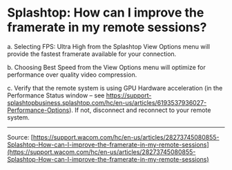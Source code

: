 # Splashtop: How can I improve the framerate in my remote sessions?

a. Selecting FPS: Ultra High from the Splashtop View Options menu will provide the fastest framerate available for your connection.


b. Choosing Best Speed from the View Options menu will optimize for performance over quality video compression.


c. Verify that the remote system is using GPU Hardware acceleration (in the Performance Status window – see https://support-splashtopbusiness.splashtop.com/hc/en-us/articles/6193537936027-Performance-Options). If not, disconnect and reconnect to your remote system.

---
Source: [https://support.wacom.com/hc/en-us/articles/28273745080855-Splashtop-How-can-I-improve-the-framerate-in-my-remote-sessions](https://support.wacom.com/hc/en-us/articles/28273745080855-Splashtop-How-can-I-improve-the-framerate-in-my-remote-sessions)
